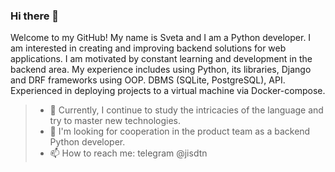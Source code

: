 ### Hi there 👋 

Welcome to my GitHub! My name is Sveta and I am a Python developer. I am interested in creating and improving backend solutions for web applications. I am motivated by constant learning and development in the backend area.
My experience includes using Python, its libraries, Django and DRF frameworks using OOP. DBMS (SQLite, PostgreSQL), API. Experienced in deploying projects to a virtual machine via Docker-compose.

> - 🌱 Currently, I continue to study the intricacies of the language and try to master new technologies.
> - 👯 I'm looking for cooperation in the product team as a backend Python developer.
> - 📫 How to reach me: telegram @jisdtn
